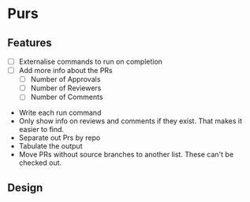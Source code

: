 # Purs


## Features

- [ ] Externalise commands to run on completion
- [ ] Add more info about the PRs
  - [ ] Number of Approvals
  - [ ] Number of Reviewers
  - [ ] Number of Comments
- Write each run command
- Only show info on reviews and comments if they exist. That makes it easier to find.
- Separate out Prs by repo
- Tabulate the output
- Move PRs without source branches to another list. These can't be checked out.

## Design
